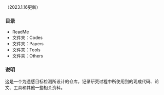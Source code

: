 （2023.1.16更新）
### 目录
- ReadMe
- 文件夹：Codes
- 文件夹：Papers
- 文件夹：Tools
- 文件夹：Others

### 说明
这是一个为遥感目标检测所设计的仓库，记录研究过程中所使用到的现成代码、论文、工具和其他一些相关资料。
